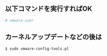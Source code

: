 ## 以下コマンドを実行すればOK
```sh
# vmware-user
```

## カーネルアップデートなどの後は
```bash
$ sudo vmware-config-tools.pl
```
